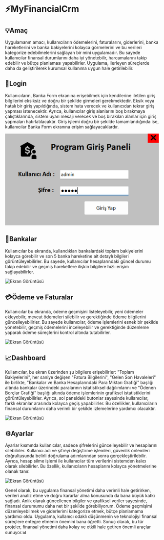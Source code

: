 # ⚡MyFinancialCrm
## 💡Amaç
Uygulamanın amacı, kullanıcıların ödemelerini, faturalarını, giderlerini, banka hareketlerini ve banka bakiyelerini kolayca görmelerini ve bu verileri kategorize edebilmelerini sağlayan bir mini uygulamadır. Bu sayede kullanıcılar finansal durumlarını daha iyi yönetebilir, harcamalarını takip edebilir ve bütçe planlaması yapabilirler. Uygulama, ilerleyen süreçlerde daha da geliştirilerek kurumsal kullanıma uygun hale getirilebilir.

## 🔑Login 
Kullanıcıların, Banka Form ekranına erişebilmek için kendilerine iletilen giriş bilgilerini eksiksiz ve doğru bir şekilde girmeleri gerekmektedir. Eksik veya hatalı bir giriş yapıldığında, sistem hata verecek ve kullanıcıdan tekrar giriş yapması istenecektir. Ayrıca, kullanıcılar giriş alanlarını boş bırakmaya çalıştıklarında, sistem uyarı mesajı verecek ve boş bırakılan alanlar için giriş yapmaları hatırlatılacaktır. Giriş işlemi doğru bir şekilde tamamlandığında ise, kullanıcılar Banka Form ekranına erişim sağlayacaklardır.

![Ekran Görüntüsü](MyFinancialCrm/login.png)


## 🏦Bankalar 
Kullanıcılar bu ekranda, kullandıkları bankalardaki toplam bakiyelerini kolayca görebilir ve son 5 banka hareketine ait detaylı bilgileri görüntüleyebilirler. Bu sayede, kullanıcılar hesaplarındaki güncel durumu takip edebilir ve geçmiş hareketlere ilişkin bilgilere hızlı erişim sağlayabilirler.

![Ekran Görüntüsü](bank.png)

## 💳Ödeme ve Faturalar
Kullanıcılar bu ekranda, ödeme geçmişini listeleyebilir, yeni ödemeler ekleyebilir, mevcut ödemeleri silebilir ve gerektiğinde ödeme bilgilerini güncelleyebilirler. Bu sayede kullanıcılar, ödeme işlemlerini esnek bir şekilde yönetebilir, geçmiş ödemelerini inceleyebilir ve gerektiğinde düzenleme yaparak ödeme süreçlerini kontrol altında tutabilirler.

![Ekran Görüntüsü](spending.png)

## 📈Dashboard
Kullanıcılar, bu ekran üzerinden şu bilgilere erişebilirler: "Toplam Bakiyelerini", her saniye değişen "Fatura Bilgilerini", "Gelen Son Havaleleri" ile birlikte, "Bankalar ve Banka Hesaplarındaki Para Miktarı Grafiği" başlığı altında bankalar üzerindeki paralarının istatistiksel dağılımlarını ve "Ödenen Borçlar Grafiği" başlığı altında ödeme işlemlerinin grafiksel istatistiklerini görüntüleyebilirler. Ayrıca, sol paneldeki butonlar sayesinde kullanıcılar, farklı ekranlar arasında kolayca geçiş yapabilirler. Bu özellikler, kullanıcıların finansal durumlarını daha verimli bir şekilde izlemelerine yardımcı olacaktır.

![Ekran Görüntüsü](dashboard.png)

## ⚙️Ayarlar
Ayarlar kısmında kullanıcılar, sadece şifrelerini güncelleyebilir ve hesaplarını silebilirler. Kullanıcı adı ve şifreyi değiştirme işlemleri, güvenlik önlemleri doğrultusunda belirli doğrulama adımlarından sonra gerçekleştirilebilir. Ayrıca, hesap silme işlemi ile kullanıcılar tüm verilerini sistemden kalıcı olarak silebilirler. Bu özellik, kullanıcıların hesaplarını kolayca yönetmelerine olanak tanır.

![Ekran Görüntüsü](account.png)

Genel olarak, bu uygulama finansal yönetimi daha verimli hale getirirken, verileri analiz etme ve doğru kararlar alma konusunda da bana büyük katkı sağladı. Anlık olarak güncellenen bilgiler ve grafiksel veriler sayesinde, finansal durumumu daha net bir şekilde görebiliyorum. Ödeme geçmişimi düzenleyebilmek ve giderlerimi kategorize etmek, bütçe planlamama yardımcı oldu. Uygulama, kullanıcı odaklı düşünmenin ve teknolojiyi finansal süreçlere entegre etmenin önemini bana öğretti. Sonuç olarak, bu tür projeler, finansal yönetimi daha kolay ve etkili hale getiren önemli araçlar sunuyor.📊



